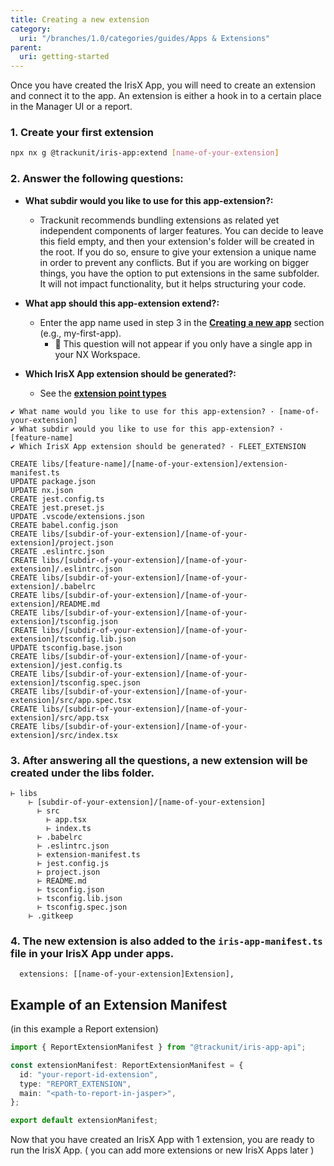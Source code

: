 ```yaml
---
title: Creating a new extension
category:
  uri: "/branches/1.0/categories/guides/Apps & Extensions"
parent:
  uri: getting-started
---
```


Once you have created the IrisX App, you will need to create an extension and connect it to the app. An extension is either a hook in to a certain place in the Manager UI or a report.

### 1. Create your first extension

```bash
npx nx g @trackunit/iris-app:extend [name-of-your-extension]
```

### 2. Answer the following questions:

- **What subdir would you like to use for this app-extension?:**
  - Trackunit recommends bundling extensions as related yet independent components of larger features. You can decide to leave this field empty, and then your extension's folder will be created in the root. If you do so, ensure to give your extension a unique name in order to prevent any conflicts. But if you are working on bigger things, you have the option to put extensions in the same subfolder. It will not impact functionality, but it helps structuring your code.
- **What app should this app-extension extend?:**

  - Enter the app name used in step 3 in the **[Creating a new app](https://developers.trackunit.com/docs/creating-a-new-app)** section (e.g., my-first-app).
    - 📌 This question will not appear if you only have a single app in your NX Workspace.

- **Which IrisX App extension should be generated?:**

  - See the **[extension point types](https://developers.trackunit.com/docs/extension-points)**

```
✔ What name would you like to use for this app-extension? · [name-of-your-extension]
✔ What subdir would you like to use for this app-extension? · [feature-name]
✔ Which IrisX App extension should be generated? · FLEET_EXTENSION

CREATE libs/[feature-name]/[name-of-your-extension]/extension-manifest.ts
UPDATE package.json
UPDATE nx.json
CREATE jest.config.ts
CREATE jest.preset.js
UPDATE .vscode/extensions.json
CREATE babel.config.json
CREATE libs/[subdir-of-your-extension]/[name-of-your-extension]/project.json
CREATE .eslintrc.json
CREATE libs/[subdir-of-your-extension]/[name-of-your-extension]/.eslintrc.json
CREATE libs/[subdir-of-your-extension]/[name-of-your-extension]/.babelrc
CREATE libs/[subdir-of-your-extension]/[name-of-your-extension]/README.md
CREATE libs/[subdir-of-your-extension]/[name-of-your-extension]/tsconfig.json
CREATE libs/[subdir-of-your-extension]/[name-of-your-extension]/tsconfig.lib.json
UPDATE tsconfig.base.json
CREATE libs/[subdir-of-your-extension]/[name-of-your-extension]/jest.config.ts
CREATE libs/[subdir-of-your-extension]/[name-of-your-extension]/tsconfig.spec.json
CREATE libs/[subdir-of-your-extension]/[name-of-your-extension]/src/app.spec.tsx
CREATE libs/[subdir-of-your-extension]/[name-of-your-extension]/src/app.tsx
CREATE libs/[subdir-of-your-extension]/[name-of-your-extension]/src/index.tsx
```

### 3. After answering all the questions, a new extension will be created under the libs folder.

```
⊢ libs
	⊢ [subdir-of-your-extension]/[name-of-your-extension]
      ⊢ src
        ⊢ app.tsx
        ⊢ index.ts
      ⊢ .babelrc
      ⊢ .eslintrc.json
      ⊢ extension-manifest.ts
      ⊢ jest.config.js
      ⊢ project.json
      ⊢ README.md
      ⊢ tsconfig.json
      ⊢ tsconfig.lib.json
      ⊢ tsconfig.spec.json
    ⊢ .gitkeep
```

### 4. The new extension is also added to the `iris-app-manifest.ts` file in your IrisX App under apps.

```
  extensions: [[name-of-your-extension]Extension],
```

## Example of an Extension Manifest

(in this example a Report extension)

```ts
import { ReportExtensionManifest } from "@trackunit/iris-app-api";

const extensionManifest: ReportExtensionManifest = {
  id: "your-report-id-extension",
  type: "REPORT_EXTENSION",
  main: "<path-to-report-in-jasper>",
};

export default extensionManifest;
```

Now that you have created an IrisX App with 1 extension, you are ready to run the IrisX App.
( you can add more extensions or new IrisX Apps later )

